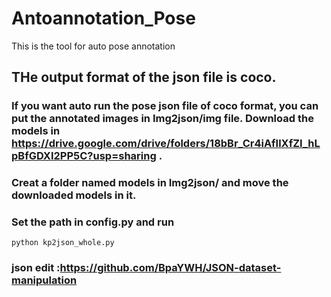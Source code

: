 # Antoannotation_Pose
This is the tool for auto pose annotation


## THe output format of the json file is coco.

### If you want auto run the pose json file of coco format, you can put the annotated images in Img2json/img file. Download the models in https://drive.google.com/drive/folders/18bBr_Cr4iAfIlXfZI_hLpBfGDXI2PP5C?usp=sharing .
### Creat a folder named models in Img2json/ and move the downloaded models in it.
### Set the path in config.py and run

    python kp2json_whole.py
    

### json edit :https://github.com/BpaYWH/JSON-dataset-manipulation

  

